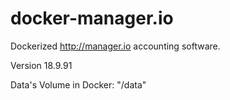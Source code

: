 # docker-manager.io

Dockerized http://manager.io accounting software.

Version 18.9.91

Data's Volume in Docker: "/data"
